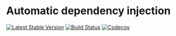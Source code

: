 Automatic dependency injection
================================
[![Latest Stable Version](https://poser.pugx.org/spiral/prototype/version)](https://packagist.org/packages/spiral/prototype)
[![Build Status](https://travis-ci.org/spiral/prototype.svg?branch=master)](https://travis-ci.org/spiral/prototype)
[![Codecov](https://codecov.io/gh/spiral/prototype/branch/master/graph/badge.svg)](https://codecov.io/gh/spiral/prototype/)
